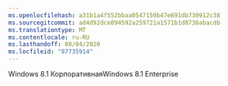 ```yaml
---
ms.openlocfilehash: a31b1a4f552bbaa0547150b47e691db730912c38
ms.sourcegitcommit: ad4d92dce894592a259721a1571b1d8736abacdb
ms.translationtype: MT
ms.contentlocale: ru-RU
ms.lasthandoff: 08/04/2020
ms.locfileid: "87735914"
---
```

<span data-ttu-id="caed3-101">Windows 8.1 Корпоративная</span><span class="sxs-lookup"><span data-stu-id="caed3-101">Windows 8.1 Enterprise</span></span>
